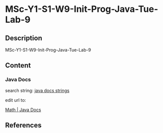# MSc-Y1-S1-W9-Init-Prog-Java-Tue-Lab-9

## Description

MSc-Y1-S1-W9-Init-Prog-Java-Tue-Lab-9

## Content

### Java Docs

search string: [java docs strings](https://www.google.com/search?q=java+docs+strings&oq=java+docs+strings&gs_lcrp=EgZjaHJvbWUyCQgAEEUYORiABDIICAEQABgWGB4yCggCEAAYChgWGB4yCAgDEAAYFhgeMgwIBBAAGAoYDxgWGB4yCggFEAAYhgMYigUyCggGEAAYhgMYigXSAQg0NjQ5ajBqN6gCALACAA&sourceid=chrome&ie=UTF-8)

edit url to:

[Math | Java Docs](https://docs.oracle.com/javase/8/docs/api/java/lang/Math.html)

## References

